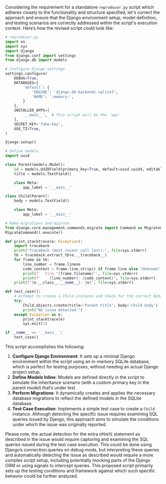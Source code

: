 Considering the requirement for a standalone `reproducer.py` script which adheres closely to the functionality and structure specified, let's correct the approach and ensure that the Django environment setup, model definition, and testing scenarios are correctly addressed within the script's execution context. Here’s how the revised script could look like:

```python
# reproducer.py
import os
import sys
import django
from django.conf import settings
from django.db import models

# Configure Django settings
settings.configure(
    DEBUG=True,
    DATABASES={
        'default': {
            'ENGINE': 'django.db.backends.sqlite3',
            'NAME': ':memory:',
        }
    },
    INSTALLED_APPS=[
        '__main__',  # This script will be the 'app'
    ],
    SECRET_KEY='fake-key',
    USE_TZ=True,
)

django.setup()

# Define models
import uuid

class Parent(models.Model):
    id = models.UUIDField(primary_key=True, default=uuid.uuid4, editable=False)
    title = models.TextField()

    class Meta:
        app_label = '__main__'

class Child(Parent):
    body = models.TextField()

    class Meta:
        app_label = '__main__'

# Make migrations and migrate
from django.core.management.commands.migrate import Command as MigrateCommand
MigrateCommand().execute()

def print_stacktrace(e: Exception):
    import traceback
    print("Traceback (most recent call last):", file=sys.stderr)
    tb = traceback.extract_tb(e.__traceback__)
    for frame in tb:
        line_number = frame.lineno
        code_context = frame.line.strip() if frame.line else "Unknown"
        print(f'  File "{frame.filename}"', file=sys.stderr)
        print(f"    {line_number}: {code_context}", file=sys.stderr)
    print(f"{e.__class__.__name__}: {e}", file=sys.stderr)

def test_case():
    # Attempt to create a Child instance and check for the correct behavior
    try:
        Child.objects.create(title='Parent title', body='Child body')
        print("No issue detected.")
    except Exception as e:
        print_stacktrace(e)
        sys.exit(1)

if __name__ == '__main__':
    test_case()
```

This script accomplishes the following:

1. **Configure Django Environment**: It sets up a minimal Django environment within the script using an in-memory SQLite database, which is perfect for testing purposes, without needing an actual Django project setup.
2. **Define Models Inline**: Models are defined directly in the script to simulate the inheritance scenario (with a custom primary key in the parent model) that’s under test.
3. **Perform Migrations**: It dynamically creates and applies the necessary database migrations to reflect the defined models in the SQLite database.
4. **Test Case Execution**: Implements a simple test case to create a `Child` instance. Although detecting the specific issue requires examining SQL queries issued by Django, this approach aims to simulate the conditions under which the issue was originally reported.

Please note, the actual detection for the extra `UPDATE` statement as described in the issue would require capturing and examining the SQL queries issued during the test case execution. This could be done using Django’s connection.queries on debug mode, but interpreting these queries and automatically detecting the issue as described would require a more complex script setup, including potentially mocking parts of the Django ORM or using signals to intercept queries. This proposed script primarily sets up the testing conditions and framework against which such specific behavior could be further analyzed.